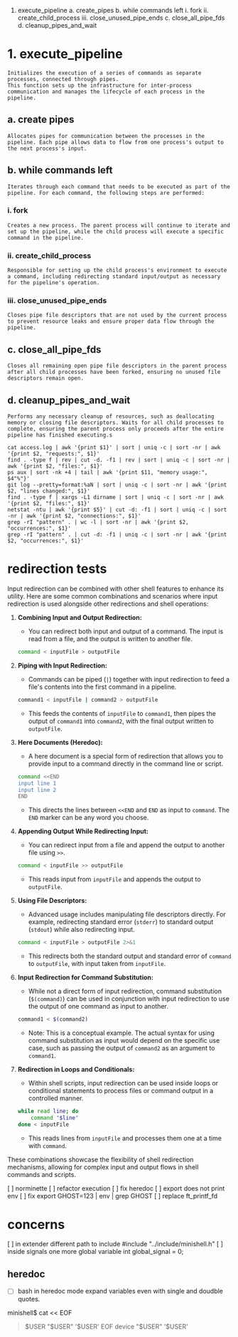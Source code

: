 
1. execute_pipeline
	a. create_pipes
	b. while commands left
		i.		fork
		ii.		create_child_process
		iii. 	close_unused_pipe_ends
	c. close_all_pipe_fds
	d. cleanup_pipes_and_wait

# 1. execute_pipeline
    Initializes the execution of a series of commands as separate processes, connected through pipes.
    This function sets up the infrastructure for inter-process communication and manages the lifecycle of each process in the pipeline.
## a. create pipes
    Allocates pipes for communication between the processes in the pipeline. Each pipe allows data to flow from one process's output to the next process's input.
## b. while commands left
    Iterates through each command that needs to be executed as part of the pipeline. For each command, the following steps are performed:
### i.   fork
    Creates a new process. The parent process will continue to iterate and set up the pipeline, while the child process will execute a specific command in the pipeline.
### ii.  create_child_process
    Responsible for setting up the child process's environment to execute a command, including redirecting standard input/output as necessary for the pipeline's operation.
### iii. close_unused_pipe_ends
    Closes pipe file descriptors that are not used by the current process to prevent resource leaks and ensure proper data flow through the pipeline.
##  c. close_all_pipe_fds
    Closes all remaining open pipe file descriptors in the parent process after all child processes have been forked, ensuring no unused file descriptors remain open.
##	d. cleanup_pipes_and_wait
    Performs any necessary cleanup of resources, such as deallocating memory or closing file descriptors. Waits for all child processes to complete, ensuring the parent process only proceeds after the entire pipeline has finished executing.s


``` shell
cat access.log | awk '{print $1}' | sort | uniq -c | sort -nr | awk '{print $2, "requests:", $1}'
find . -type f | rev | cut -d. -f1 | rev | sort | uniq -c | sort -nr | awk '{print $2, "files:", $1}'
ps aux | sort -nk +4 | tail | awk '{print $11, "memory usage:", $4"%"}'
git log --pretty=format:%aN | sort | uniq -c | sort -nr | awk '{print $2, "lines changed:", $1}'
find . -type f | xargs -L1 dirname | sort | uniq -c | sort -nr | awk '{print $2, "files:", $1}'
netstat -ntu | awk '{print $5}' | cut -d: -f1 | sort | uniq -c | sort -nr | awk '{print $2, "connections:", $1}'
grep -rI "pattern" . | wc -l | sort -nr | awk '{print $2, "occurrences:", $1}'
grep -rI "pattern" . | cut -d: -f1 | uniq -c | sort -nr | awk '{print $2, "occurrences:", $1}'
```


# redirection tests

Input redirection can be combined with other shell features to enhance its utility. Here are some common combinations and scenarios where input redirection is used alongside other redirections and shell operations:

1. **Combining Input and Output Redirection:**
   - You can redirect both input and output of a command. The input is read from a file, and the output is written to another file.
   ```bash
   command < inputFile > outputFile
   ```

2. **Piping with Input Redirection:**
   - Commands can be piped (`|`) together with input redirection to feed a file's contents into the first command in a pipeline.
   ```bash
   command1 < inputFile | command2 > outputFile
   ```
   - This feeds the contents of `inputFile` to `command1`, then pipes the output of `command1` into `command2`, with the final output written to `outputFile`.

3. **Here Documents (Heredoc):**
   - A here document is a special form of redirection that allows you to provide input to a command directly in the command line or script.
   ```bash
   command <<END
   input line 1
   input line 2
   END
   ```
   - This directs the lines between `<<END` and `END` as input to `command`. The `END` marker can be any word you choose.

4. **Appending Output While Redirecting Input:**
   - You can redirect input from a file and append the output to another file using `>>`.
   ```bash
   command < inputFile >> outputFile
   ```
   - This reads input from `inputFile` and appends the output to `outputFile`.

5. **Using File Descriptors:**
   - Advanced usage includes manipulating file descriptors directly. For example, redirecting standard error (`stderr`) to standard output (`stdout`) while also redirecting input.
   ```bash
   command < inputFile > outputFile 2>&1
   ```
   - This redirects both the standard output and standard error of `command` to `outputFile`, with input taken from `inputFile`.

6. **Input Redirection for Command Substitution:**
   - While not a direct form of input redirection, command substitution (`$(command)`) can be used in conjunction with input redirection to use the output of one command as input to another.
   ```bash
   command1 < $(command2)
   ```
   - Note: This is a conceptual example. The actual syntax for using command substitution as input would depend on the specific use case, such as passing the output of `command2` as an argument to `command1`.

7. **Redirection in Loops and Conditionals:**
   - Within shell scripts, input redirection can be used inside loops or conditional statements to process files or command output in a controlled manner.
   ```bash
   while read line; do
       command "$line"
   done < inputFile
   ```
   - This reads lines from `inputFile` and processes them one at a time with `command`.

These combinations showcase the flexibility of shell redirection mechanisms, allowing for complex input and output flows in shell commands and scripts.

[ ] norminette
[ ] refactor execution
[ ] fix heredoc
[ ] export does not print env
[ ] fix export GHOST=123 | env | grep GHOST
[ ] replace ft_printf_fd


# concerns
[ ] in extender different path to include #include "../include/minishell.h"
[ ] inside signals one more global variable int global_signal = 0;

## heredoc
- [ ] bash in heredoc mode expand variables even with single and doudble quotes.

minishell$ cat << EOF
> $USER
> "$USER"
> '$USER'
> EOF
device
"$USER"
'$USER'
